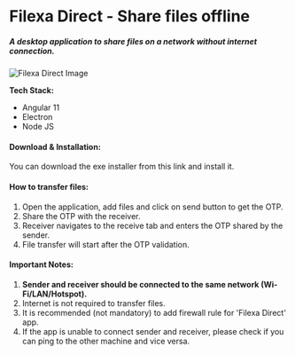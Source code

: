# Filexa Direct - Share files offline
##### A desktop application to share files on a network without internet connection.

![Filexa Direct Image](https://raw.githubusercontent.com/pinakjakhr/filexa-direct-release/main/Filexa-Direct-Image.PNG)

**Tech Stack:**

- Angular 11
- Electron
- Node JS

#### Download & Installation:
You can download the exe installer from this link and install it.

#### How to transfer files:
 
1. Open the application, add files and click on send button to get the OTP.
2. Share the OTP with the receiver.
3. Receiver navigates to the receive tab and enters the OTP shared by the sender.
4. File transfer will start after the OTP validation.

#### Important Notes:

1. **Sender and receiver should be connected to the same network (Wi-Fi/LAN/Hotspot).**
2. Internet is not required to transfer files.
3. It is recommended (not mandatory) to add firewall rule for 'Filexa Direct' app.
4. If the app is unable to connect sender and receiver, please check if you can ping to the other machine and vice versa.
